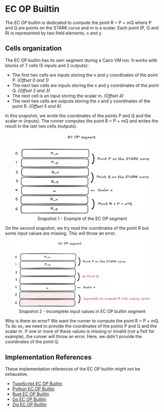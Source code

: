 # EC OP Builtin

The _EC OP_ builtin is dedicated to compute the point R = P + mQ where P and Q are points on the STARK curve and m is a scalar. Each point (P, Q and R) is represented by two field elements, x and y.

## Cells organization

The EC OP builtin has its own segment during a Cairo VM run.
It works with blocks of 7 cells (5 inputs and 2 outputs):

- The first two cells are inputs storing the x and y coordinates of the point P. _(Offset 0 and 1)_
- The next two cells are inputs storing the x and y coordinates of the point Q. _(Offset 2 and 3)_
- The next cell is an input storing the scalar m. _(Offset 4)_
- The next two cells are outputs storing the x and y coordinates of the point R. _(Offset 5 and 6)_

In this snapshot, we wrote the coordinates of the points P and Q and the scalar m (inputs). The runner computes the point R = P + mQ and writes the result in the last two cells (outputs).

<div align="center">
  <img src="ecop-segment.png" alt="EC OP builtin segment" width="450px"/>
</div>
<div align="center">
  <span class="caption">Snapshot 1 - Example of the EC OP segment</span>
</div>

On the second snapshot, we try read the coordinates of the point R but some input values are missing. This will throw an error.

<div align="center">
  <img src="ecop-invalid-inputs.png" alt="Incomplete input values in EC OP builtin segment" width="450px"/>
</div>
<div align="center">
  <span class="caption">Snapshot 2 - Incomplete input values in EC OP builtin segment </span>
</div>

Why is there an error? We want the runner to compute the point R = P + mQ. To do so, we need to provide the coordinates of the points P and Q and the scalar m. If one or more of these values is missing or invalid (not a Felt for example), the runner will throw an error. Here, we didn't provide the coordinates of the point Q.

## Implementation References

These implementation references of the EC OP builtin might not be exhaustive.

- [TypeScript EC OP Builtin](https://github.com/kkrt-labs/cairo-vm-ts/blob/58fd07d81cff4a4bb45c30ab99976ba66f0576ad/src/builtins/ecdsa.ts)
- [Python EC OP Builtin](https://github.com/starkware-libs/cairo-lang/blob/0e4dab8a6065d80d1c726394f5d9d23cb451706a/src/starkware/cairo/lang/builtins/signature/signature_builtin_runner.py)
- [Rust EC OP Builtin](https://github.com/lambdaclass/cairo-vm/blob/41476335884bf600b62995f0c005be7d384eaec5/vm/src/vm/runners/builtin_runner/signature.rs)
- [Go EC OP Builtin](https://github.com/NethermindEth/cairo-vm-go/blob/dc02d614497f5e59818313e02d2d2f321941cbfa/pkg/vm/builtins/ecdsa.go)
- [Zig EC OP Builtin](https://github.com/keep-starknet-strange/ziggy-starkdust/blob/55d83e61968336f6be93486d7acf8530ba868d7e/src/vm/builtins/builtin_runner/signature.zig)
